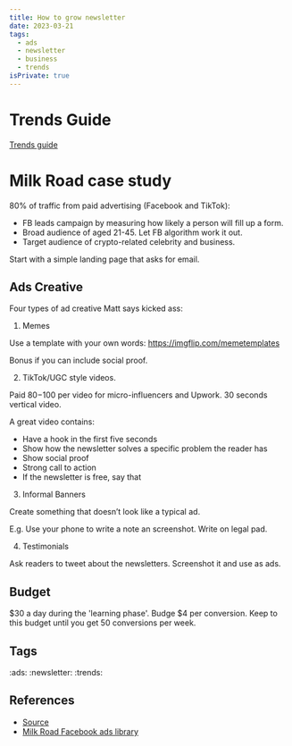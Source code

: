 ```yaml
---
title: How to grow newsletter
date: 2023-03-21
tags:
  - ads
  - newsletter
  - business
  - trends
isPrivate: true
---
```


# Trends Guide

[Trends guide](../assets/documents/newsletter-guide-trends/)

# Milk Road case study

80% of traffic from paid advertising (Facebook and TikTok):

- FB leads campaign by measuring how likely a person will fill up a form.
- Broad audience of aged 21-45. Let FB algorithm work it out.
- Target audience of crypto-related celebrity and business.

Start with a simple landing page that asks for email.

## Ads Creative

Four types of ad creative Matt says kicked ass:

1. Memes

Use a template with your own words: https://imgflip.com/memetemplates

Bonus if you can include social proof.

2. TikTok/UGC style videos.

Paid $80-$100 per video for micro-influencers and Upwork. 30 seconds vertical video.

A great video contains:

- Have a hook in the first five seconds
- Show how the newsletter solves a specific problem the reader has
- Show social proof
- Strong call to action
- If the newsletter is free, say that

3. Informal Banners

Create something that doesn’t look like a typical ad.

E.g. Use your phone to write a note an screenshot. Write on legal pad.

4. Testimonials

Ask readers to tweet about the newsletters. Screenshot it and use as ads.

## Budget

$30 a day during the 'learning phase'. Budge $4 per conversion. Keep to this budget until you get 50 conversions per week.

## Tags

:ads:
:newsletter:
:trends:

## References

- [Source](https://trends.co/articles/zero-to-250k-subscribers-in-under-a-year-growth-lessons-from-the-milk-road/)
- [Milk Road Facebook ads library](https://www.facebook.com/ads/library/?active_status=all&ad_type=all&country=US&view_all_page_id=111087781472596&search_type=page&media_type=all)
